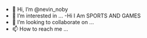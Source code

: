 - 👋 Hi, I’m @nevin_noby
- 👀 I’m interested in ...
-Hi I Am SPORTS AND GAMES
- 💞️ I’m looking to collaborate on ...
- 📫 How to reach me ...

<!---
nevinstellar/nevinstellar is a ✨ special ✨ repository because its `README.md` (this file) appears on your GitHub profile.
You can click the Preview link to take a look at your changes.
--->

